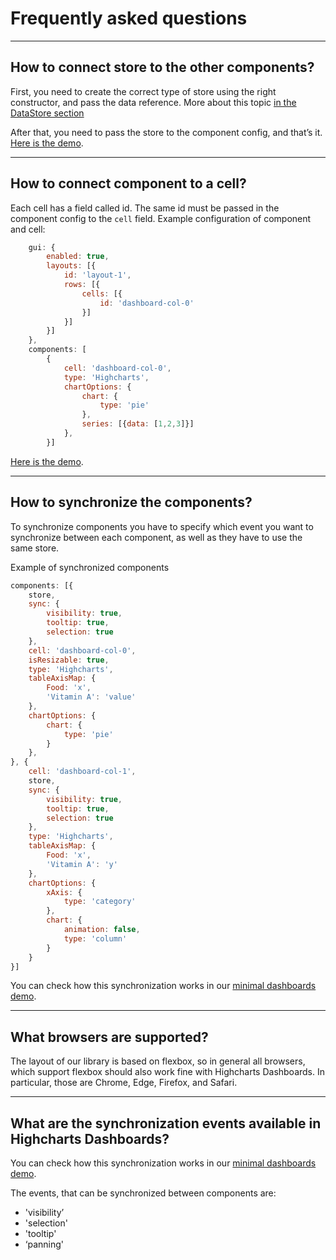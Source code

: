 Frequently asked questions
===

* * *
How to connect store to the other components?
---------------------------------------------

First, you need to create the correct type of store using the right constructor, and pass the data reference. More about this topic [in the DataStore section](https://www.highcharts.com/docs/dashboards/data-store)

After that, you need to pass the store to the component config, and that’s it.
[Here is the demo](https://jsfiddle.net/gh/get/library/pure/highcharts/highcharts/samples/dashboard/demos/dashboard-minimal).

* * *

How to connect component to a cell?
----------------------------------
Each cell has a field called id. The same id must be passed in the component config to the `cell` field. Example configuration of component and cell:

```js
    gui: {
        enabled: true,
        layouts: [{
            id: 'layout-1',
            rows: [{
                cells: [{
                    id: 'dashboard-col-0'
                }]
            }]
        }]
    },
    components: [
        {
            cell: 'dashboard-col-0',
            type: 'Highcharts',
            chartOptions: {
                chart: {
                    type: 'pie'
                },
                series: [{data: [1,2,3]}]
            },
        }]
```

[Here is the demo](https://jsfiddle.net/gh/get/library/pure/highcharts/highcharts/samples/dashboard/demos/component-highcharts).

* * *

How to synchronize the components?
-----------------------------
To synchronize components you have to specify which event you want to synchronize between each component, as well as they have to use the same store.

Example of synchronized components

```js
components: [{
    store,
    sync: {
        visibility: true,
        tooltip: true,
        selection: true
    },
    cell: 'dashboard-col-0',
    isResizable: true,
    type: 'Highcharts',
    tableAxisMap: {
        Food: 'x',
        'Vitamin A': 'value'
    },
    chartOptions: {
        chart: {
            type: 'pie'
        }
    },
}, {
    cell: 'dashboard-col-1',
    store,
    sync: {
        visibility: true,
        tooltip: true,
        selection: true
    },
    type: 'Highcharts',
    tableAxisMap: {
        Food: 'x',
        'Vitamin A': 'y'
    },
    chartOptions: {
        xAxis: {
            type: 'category'
        },
        chart: {
            animation: false,
            type: 'column'
        }
    }
}]
```



You can check how this synchronization works in our [minimal dashboards demo](https://jsfiddle.net/gh/get/library/pure/highcharts/highcharts/samples/dashboard/demos/dashboard-minimal).

* * *

What browsers are supported?
---------------
The layout of our library is based on flexbox, so in general all browsers, which support flexbox should also work fine with Highcharts Dashboards.
In particular, those are Chrome, Edge, Firefox, and Safari.

* * *

What are the synchronization events available in Highcharts Dashboards?
-----------------------------------------------------------------------
You can check how this synchronization works in our [minimal dashboards demo](https://jsfiddle.net/gh/get/library/pure/highcharts/highcharts/samples/dashboard/demos/dashboard-minimal).

The events, that can be synchronized between components are:
* 'visibility’
* 'selection'
* 'tooltip'
* ‘panning'
